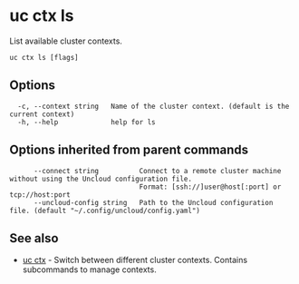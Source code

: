 # uc ctx ls

List available cluster contexts.

```
uc ctx ls [flags]
```

## Options

```
  -c, --context string   Name of the cluster context. (default is the current context)
  -h, --help             help for ls
```

## Options inherited from parent commands

```
      --connect string          Connect to a remote cluster machine without using the Uncloud configuration file.
                                Format: [ssh://]user@host[:port] or tcp://host:port
      --uncloud-config string   Path to the Uncloud configuration file. (default "~/.config/uncloud/config.yaml")
```

## See also

* [uc ctx](uc_ctx.md)	 - Switch between different cluster contexts. Contains subcommands to manage contexts.

